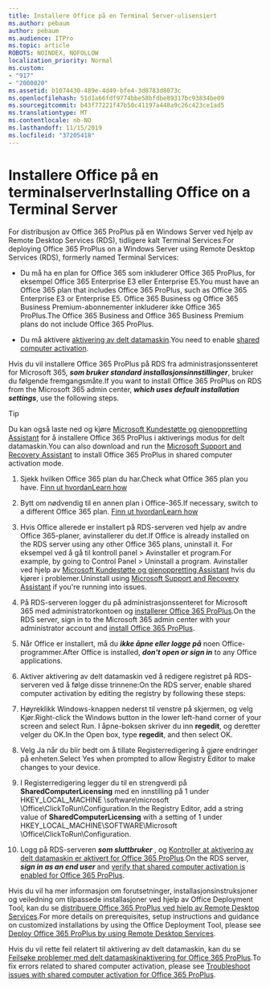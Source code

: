 ```yaml
---
title: Installere Office på en Terminal Server-ulisensiert
ms.author: pebaum
author: pebaum
ms.audience: ITPro
ms.topic: article
ROBOTS: NOINDEX, NOFOLLOW
localization_priority: Normal
ms.custom:
- "917"
- "2000020"
ms.assetid: b1074430-489e-4d49-bfe4-3d8783d8073c
ms.openlocfilehash: 51d1a66fdf9774bbe58bfdbe89317bc93834be09
ms.sourcegitcommit: b43f77221f47b50c41197a448a9c26c423ce1ad5
ms.translationtype: MT
ms.contentlocale: nb-NO
ms.lasthandoff: 11/15/2019
ms.locfileid: "37205418"
---
```

# <a name="installing-office-on-a-terminal-server"></a><span data-ttu-id="a7085-102">Installere Office på en terminalserver</span><span class="sxs-lookup"><span data-stu-id="a7085-102">Installing Office on a Terminal Server</span></span>

<span data-ttu-id="a7085-103">For distribusjon av Office 365 ProPlus på en Windows Server ved hjelp av Remote Desktop Services (RDS), tidligere kalt Terminal Services:</span><span class="sxs-lookup"><span data-stu-id="a7085-103">For deploying Office 365 ProPlus on a Windows Server using Remote Desktop Services (RDS), formerly named Terminal Services:</span></span>
  
- <span data-ttu-id="a7085-104">Du må ha en plan for Office 365 som inkluderer Office 365 ProPlus, for eksempel Office 365 Enterprise E3 eller Enterprise E5.</span><span class="sxs-lookup"><span data-stu-id="a7085-104">You must have an Office 365 plan that includes Office 365 ProPlus, such as Office 365 Enterprise E3 or Enterprise E5.</span></span> <span data-ttu-id="a7085-105">Office 365 Business og Office 365 Business Premium-abonnementer inkluderer ikke Office 365 ProPlus.</span><span class="sxs-lookup"><span data-stu-id="a7085-105">The Office 365 Business and Office 365 Business Premium plans do not include Office 365 ProPlus.</span></span>

- <span data-ttu-id="a7085-106">Du må aktivere [aktivering av delt datamaskin](https://docs.microsoft.com/DeployOffice/overview-of-shared-computer-activation-for-office-365-proplus).</span><span class="sxs-lookup"><span data-stu-id="a7085-106">You need to enable [shared computer activation](https://docs.microsoft.com/DeployOffice/overview-of-shared-computer-activation-for-office-365-proplus).</span></span>

<span data-ttu-id="a7085-107">Hvis du vil installere Office 365 ProPlus på RDS fra administrasjonssenteret for Microsoft 365, ***som bruker standard installasjonsinnstillinger***, bruker du følgende fremgangsmåte.</span><span class="sxs-lookup"><span data-stu-id="a7085-107">If you want to install Office 365 ProPlus on RDS from the Microsoft 365 admin center, ***which uses default installation settings***, use the following steps.</span></span>

> [!TIP]
> <span data-ttu-id="a7085-108">Du kan også laste ned og kjøre [Microsoft Kundestøtte og gjenoppretting Assistant](https://aka.ms/SaRA_OfficeSCA_M365Portal) for å installere Office 365 ProPlus i aktiverings modus for delt datamaskin.</span><span class="sxs-lookup"><span data-stu-id="a7085-108">You can also download and run the [Microsoft Support and Recovery Assistant](https://aka.ms/SaRA_OfficeSCA_M365Portal) to install Office 365 ProPlus in shared computer activation mode.</span></span>
  
1. <span data-ttu-id="a7085-109">Sjekk hvilken Office 365 plan du har.</span><span class="sxs-lookup"><span data-stu-id="a7085-109">Check what Office 365 plan you have.</span></span> [<span data-ttu-id="a7085-110">Finn ut hvordan</span><span class="sxs-lookup"><span data-stu-id="a7085-110">Learn how</span></span>](https://docs.microsoft.com/office365/admin/admin-overview/what-subscription-do-i-have)

2. <span data-ttu-id="a7085-111">Bytt om nødvendig til en annen plan i Office-365.</span><span class="sxs-lookup"><span data-stu-id="a7085-111">If necessary, switch to a different Office 365 plan.</span></span> [<span data-ttu-id="a7085-112">Finn ut hvordan</span><span class="sxs-lookup"><span data-stu-id="a7085-112">Learn how</span></span>](https://docs.microsoft.com/office365/admin/subscriptions-and-billing/switch-to-a-different-plan)

3. <span data-ttu-id="a7085-113">Hvis Office allerede er installert på RDS-serveren ved hjelp av andre Office 365-planer, avinstallerer du det.</span><span class="sxs-lookup"><span data-stu-id="a7085-113">If Office is already installed on the RDS server using any other Office 365 plans, uninstall it.</span></span> <span data-ttu-id="a7085-114">For eksempel ved å gå til kontroll panel \> Avinstaller et program.</span><span class="sxs-lookup"><span data-stu-id="a7085-114">For example, by going to Control Panel \> Uninstall a program.</span></span> <span data-ttu-id="a7085-115">Avinstaller ved hjelp av [Microsoft Kundestøtte og gjenoppretting Assistant](https://aka.ms/SARA-OfficeUninstall-Alchemy) hvis du kjører i problemer.</span><span class="sxs-lookup"><span data-stu-id="a7085-115">Uninstall using [Microsoft Support and Recovery Assistant](https://aka.ms/SARA-OfficeUninstall-Alchemy) if you're running into issues.</span></span>

4. <span data-ttu-id="a7085-116">På RDS-serveren logger du på administrasjonssenteret for Microsoft 365 med administratorkontoen og [installerer Office 365 ProPlus](https://portal.office.com/OLS/MySoftware.aspx).</span><span class="sxs-lookup"><span data-stu-id="a7085-116">On the RDS server, sign in to the Microsoft 365 admin center with your administrator account and [install Office 365 ProPlus](https://portal.office.com/OLS/MySoftware.aspx).</span></span>

5. <span data-ttu-id="a7085-117">Når Office er installert, må du ***ikke åpne eller logge på*** noen Office-programmer.</span><span class="sxs-lookup"><span data-stu-id="a7085-117">After Office is installed, ***don't open or sign in*** to any Office applications.</span></span>

6. <span data-ttu-id="a7085-118">Aktiver aktivering av delt datamaskin ved å redigere registret på RDS-serveren ved å følge disse trinnene:</span><span class="sxs-lookup"><span data-stu-id="a7085-118">On the RDS server, enable shared computer activation by editing the registry by following these steps:</span></span>

1. <span data-ttu-id="a7085-119">Høyreklikk Windows-knappen nederst til venstre på skjermen, og velg Kjør.</span><span class="sxs-lookup"><span data-stu-id="a7085-119">Right-click the Windows button in the lower left-hand corner of your screen and select Run.</span></span> <span data-ttu-id="a7085-120">I åpne-boksen skriver du inn **regedit**, og deretter velger du OK.</span><span class="sxs-lookup"><span data-stu-id="a7085-120">In the Open box, type **regedit**, and then select OK.</span></span>

2. <span data-ttu-id="a7085-121">Velg Ja når du blir bedt om å tillate Registerredigering å gjøre endringer på enheten.</span><span class="sxs-lookup"><span data-stu-id="a7085-121">Select Yes when prompted to allow Registry Editor to make changes to your device.</span></span>

3. <span data-ttu-id="a7085-122">I Registerredigering legger du til en strengverdi på **SharedComputerLicensing** med en innstilling på 1 under HKEY_LOCAL_MACHINE \software\microsoft \Office\ClickToRun\Configuration.</span><span class="sxs-lookup"><span data-stu-id="a7085-122">In the Registry Editor, add a string value of **SharedComputerLicensing** with a setting of 1 under HKEY_LOCAL_MACHINE\SOFTWARE\Microsoft \Office\ClickToRun\Configuration.</span></span>

7. <span data-ttu-id="a7085-123">Logg på RDS-serveren ***som sluttbruker*** , og [Kontroller at aktivering av delt datamaskin er aktivert for Office 365 ProPlus](https://docs.microsoft.com/DeployOffice/troubleshoot-issues-with-shared-computer-activation-for-office-365-proplus#verify-that-activation-for-office-365-proplus-succeeded).</span><span class="sxs-lookup"><span data-stu-id="a7085-123">On the RDS server, ***sign in as an end user*** and [verify that shared computer activation is enabled for Office 365 ProPlus](https://docs.microsoft.com/DeployOffice/troubleshoot-issues-with-shared-computer-activation-for-office-365-proplus#verify-that-activation-for-office-365-proplus-succeeded).</span></span>

<span data-ttu-id="a7085-124">Hvis du vil ha mer informasjon om forutsetninger, installasjonsinstruksjoner og veiledning om tilpassede installasjoner ved hjelp av Office Deployment Tool, kan du se [distribuere Office 365 ProPlus ved hjelp av Remote Desktop Services](https://docs.microsoft.com/DeployOffice/deploy-office-365-proplus-by-using-remote-desktop-services).</span><span class="sxs-lookup"><span data-stu-id="a7085-124">For more details on prerequisites, setup instructions and guidance on customized installations by using the Office Deployment Tool, please see [Deploy Office 365 ProPlus by using Remote Desktop Services](https://docs.microsoft.com/DeployOffice/deploy-office-365-proplus-by-using-remote-desktop-services).</span></span>
  
<span data-ttu-id="a7085-125">Hvis du vil rette feil relatert til aktivering av delt datamaskin, kan du se [Feilsøke problemer med delt datamaskinaktivering for Office 365 ProPlus](https://docs.microsoft.com/DeployOffice/troubleshoot-issues-with-shared-computer-activation-for-office-365-proplus).</span><span class="sxs-lookup"><span data-stu-id="a7085-125">To fix errors related to shared computer activation, please see [Troubleshoot issues with shared computer activation for Office 365 ProPlus](https://docs.microsoft.com/DeployOffice/troubleshoot-issues-with-shared-computer-activation-for-office-365-proplus).</span></span>
  